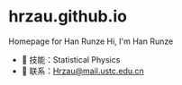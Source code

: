 # hrzau.github.io
Homepage for Han Runze
Hi, I'm Han Runze  
- 🌟 技能：Statistical Physics  
- 📧 联系：Hrzau@mail.ustc.edu.cn 
